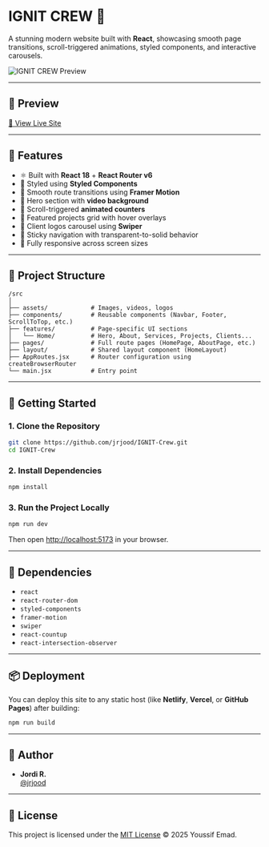 # IGNIT CREW 🚀

A stunning modern website built with **React**, showcasing smooth page transitions, scroll-triggered animations, styled components, and interactive carousels.

![IGNIT CREW Preview](https://github.com/jrjood/IGNIT-Crew/assets/preview.png) <!-- Add a real screenshot URL if available -->

---

## 📸 Preview

[🔗 View Live Site](https://jrjood.github.io/IGNIT-Crew/)

---

## 🌟 Features

- ⚛️ Built with **React 18** + **React Router v6**
- 🎨 Styled using **Styled Components**
- 💫 Smooth route transitions using **Framer Motion**
- 🎥 Hero section with **video background**
- 🔢 Scroll-triggered **animated counters**
- 💼 Featured projects grid with hover overlays
- 🚀 Client logos carousel using **Swiper**
- 🧭 Sticky navigation with transparent-to-solid behavior
- 📱 Fully responsive across screen sizes

---

## 📂 Project Structure

```
/src
│
├── assets/            # Images, videos, logos
├── components/        # Reusable components (Navbar, Footer, ScrollToTop, etc.)
├── features/          # Page-specific UI sections
│   └── Home/          # Hero, About, Services, Projects, Clients...
├── pages/             # Full route pages (HomePage, AboutPage, etc.)
├── layout/            # Shared layout component (HomeLayout)
├── AppRoutes.jsx      # Router configuration using createBrowserRouter
└── main.jsx           # Entry point
```

---

## 🚀 Getting Started

### 1. Clone the Repository

```bash
git clone https://github.com/jrjood/IGNIT-Crew.git
cd IGNIT-Crew
```

### 2. Install Dependencies

```bash
npm install
```

### 3. Run the Project Locally

```bash
npm run dev
```

Then open [http://localhost:5173](http://localhost:5173) in your browser.

---

## 🧩 Dependencies

- `react`
- `react-router-dom`
- `styled-components`
- `framer-motion`
- `swiper`
- `react-countup`
- `react-intersection-observer`

---

## 📦 Deployment

You can deploy this site to any static host (like **Netlify**, **Vercel**, or **GitHub Pages**) after building:

```bash
npm run build
```

---

## 🧠 Author

- **Jordi R.**  
  [@jrjood](https://github.com/jrjood)

---

## 📄 License

This project is licensed under the [MIT License](./LICENSE) © 2025 Youssif Emad.
